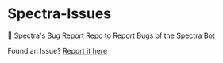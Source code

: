 # Spectra-Issues
🔎 Spectra's Bug Report Repo to Report Bugs of the Spectra Bot

Found an Issue? [Report it here](https://github.com/copyandbuild/Spectra-Issues/issues)
